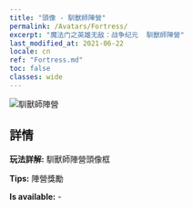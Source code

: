 ```yaml
---
title: "頭像 - 馴獸師陣營"
permalink: /Avatars/Fortress/
excerpt: "魔法门之英雄无敌：战争纪元  馴獸師陣營"
last_modified_at: 2021-06-22
locale: cn
ref: "Fortress.md"
toc: false
classes: wide
---
```

 ![馴獸師陣營](/images/a/avatarFrame_46.png)

## 詳情

 **玩法詳解:** 馴獸師陣營頭像框 

 **Tips:** 陣營獎勵 

 **Is available:**  - 


